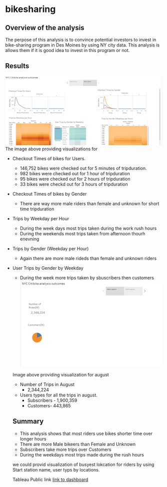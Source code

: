 # bikesharing

## Overview of the analysis
 The perpose of this analysis is to convince potential investors to invest in bike-sharing program in Des Moines by using NY city data. This analysis is allows them if it is good
 idea to invest in this program or not.
 
 ## Results
 ![Text to Column](https://github.com/Hanitapatel/bikesharing/blob/main/Resources/NYC%20Citybike%20analysis%20outcome%20story.png)
 The image above providing visualizations for  
  - Checkout Times of bikes for Users.  
      - 146,752 bikes were checked out for 5 minutes of tripduration.
      - 982 bikes were checked out for 1 hour of tripduration
      - 95 bikes were checked out for 2 hours of tripduration
      - 33 bikes were checkd out for 3 hours of tripduration        
  - Checkout Times of bikes by Gender
      - There are way more male riders than female and unknown for short time tripduration      
  - Trips by Weekday per Hour
      - During the week days most trips taken during the work rush hours
      - During the weekends most trips taken from afternoon thourh enevning
  - Trips by Gender (Weekday per Hour)
      - Again there are more male rideds than female and unknown riders      
  - User Trips by Gender by Weekday
      - During the week more trips taken by sbuscribers then customers
![Text to Column](https://github.com/Hanitapatel/bikesharing/blob/main/Resources/NYC%20Citybike%20analysis%20outcome%20Module.png)
      
    Image above providing visualization for august
    - Number of Trips in August
        - 2,344,224
    - Users types for all the trips in august.
        - Subscribers - 1,900,359
        - Customers- 443,865
        
    ## Summary
      - This analysis shows that most riders use bikes shorter time over longer hours
      - There are more Male bikeers than Female and Unknown
      - Subscribers take more trips over Customers
      - During the weekdays most trips made during the rush hours
      
      we could provid visualization of busyest lokcation for riders by using Start station name, user typs by locations. 
      
      Tableau Public link
      [link to dashboard](https://public.tableau.com/app/profile/hanita6433)
      
      
      
      
      
      
      
    
    
   
   
      
    
        
    
